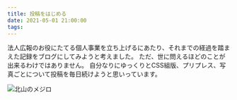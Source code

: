 ```yaml
---
title: 投稿をはじめる
date: 2021-05-01 21:00:00
tags:
---
```


法人広報のお役にたてる個人事業を立ち上げるにあたり、それまでの経過を踏まえた記録をブログにしてみようと考えました。
ただ、世に問えるほどのことが出来るわけではありません。
自分なりにゆっくりとCSS組版、プリプレス、写真ごとについて投稿を毎日続けようと思いっています。

![北山のメジロ](images/210501_G9_1124568.jpg)